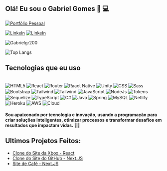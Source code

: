 
## Olá! Eu sou o Gabriel Gomes 👋 💻

[![Portfólio Pessoal](https://img.shields.io/badge/Portifolio%20Pessoal-click-1abc9c.svg)](https://portfolio-zeta-jade-85.vercel.app/)

[![LinkeIn](https://img.shields.io/badge/LinkedIn-0077B5?style=for-the-badge&logo=linkedin&logoColor=white
)](https://www.linkedin.com/in/gabriel-gomes-bba609179/)
[![LinkeIn](https://img.shields.io/badge/Instagram-E4405F?style=for-the-badge&logo=instagram&logoColor=white
)](https://www.instagram.com/gabrielgomesrd/)

![Gabrielgr200](https://github-readme-stats.vercel.app/api?username=Gabrielgr200&show_icons=true&theme=gradient&locale=pt-br&bg_color=45,fffafa,f5f5f5,c4c4c4
)

![Top Langs](https://github-readme-stats.vercel.app/api/top-langs/?username=gabrielgr200&layout=compact)

## Tecnologias que eu uso

<div style="display: incline_block"></br>
   <img alt="HTML5" align="center" src="https://img.shields.io/badge/HTML5-E34F26?style=for-the-badge&logo=html5&logoColor=white" />
   <img alt="React" align="center" src="https://img.shields.io/badge/React-20232A?style=for-the-badge&logo=react&logoColor=61DAFB" />
   <img alt="Router" align="center" src="https://img.shields.io/badge/React_Router-CA4245?style=for-the-badge&logo=react-router&logoColor=white" />
   <img alt="Raact Native" align="center" src="https://img.shields.io/badge/React_Native-20232A?style=for-the-badge&logo=react&logoColor=61DAFB" />
   <img alt="Unity" align="center" src="https://img.shields.io/badge/Unity-100000?style=for-the-badge&logo=unity&logoColor=white" />
   <img alt="CSS" align="center" src="https://img.shields.io/badge/CSS3-1572B6?style=for-the-badge&logo=css3&logoColor=white" />
   <img alt="Sass" align="center" src="https://img.shields.io/badge/Sass-CC6699?style=for-the-badge&logo=sass&logoColor=white" />
   <img alt="Bootstrap" align="center" src="https://img.shields.io/badge/Bootstrap-563D7C?style=for-the-badge&logo=bootstrap&logoColor=white" />
   <img alt="Tailwind" align="center" src="https://img.shields.io/badge/Tailwind_CSS-38B2AC?style=for-the-badge&logo=tailwind-css&logoColor=white" />
   <img alt="Tailwind" align="center" src="https://img.shields.io/badge/styled--components-DB7093?style=for-the-badge&logo=styled-components&logoColor=white" />
   <img alt="JavaScript" align="center" src="https://img.shields.io/badge/JavaScript-F7DF1E?style=for-the-badge&logo=javascript&logoColor=black" />
   <img alt="NodeJs" align="center" src="https://img.shields.io/badge/Node.js-43853D?style=for-the-badge&logo=node.js&logoColor=white" />
   <img alt="Tokens" align="center" src="https://img.shields.io/badge/json%20web%20tokens-323330?style=for-the-badge&logo=json-web-tokens&logoColor=pink" />
   <img alt="Sequelize" align="center" src="https://img.shields.io/badge/sequelize-323330?style=for-the-badge&logo=sequelize&logoColor=blue" />
   <img alt="TypeScript" align="center" src="https://img.shields.io/badge/TypeScript-007ACC?style=for-the-badge&logo=typescript&logoColor=white" />
   <img alt="C#" align="center" src="https://img.shields.io/badge/C%23-239120?style=for-the-badge&logo=c-sharp&logoColor=white" />
   <img alt="Java" align="center" src="https://img.shields.io/badge/Java-ED8B00?style=for-the-badge&logo=openjdk&logoColor=white" />
   <img alt="Spring" align="center" src="https://img.shields.io/badge/Spring-6DB33F?style=for-the-badge&logo=spring&logoColor=white" />
   <img alt="MySQL" align="center" src="https://img.shields.io/badge/MySQL-00000F?style=for-the-badge&logo=mysql&logoColor=white" />
   <img alt="Netlify" align="center" src="https://img.shields.io/badge/Netlify-00C7B7?style=for-the-badge&logo=netlify&logoColor=white" />
   <img alt="Heroku" align="center" src="https://img.shields.io/badge/Heroku-430098?style=for-the-badge&logo=heroku&logoColor=white" />
   <img alt="AWS" align="center" src="https://img.shields.io/badge/Amazon_AWS-232F3E?style=for-the-badge&logo=amazon-aws&logoColor=white" />
   <img alt="Cloud" align="center" src="https://img.shields.io/badge/Google_Cloud-4285F4?style=for-the-badge&logo=google-cloud&logoColor=white" />
</div>


#### Sou apaixonado por tecnologia e inovação, usando a programação para criar soluções inteligentes, otimizar processos e transformar desafios em resultados que impactam vidas. 🚀🚀

## Ultimos Projetos Feitos:
- [Clone do Site da Xbox - React](https://xbox-clone-tau.vercel.app/)<br/>
- [Clone do Site do GitHub - Next.JS](https://github-clone-lemon.vercel.app/)<br/>
- [Site de Café - Next.JS](https://coffee-pi-five.vercel.app/)

